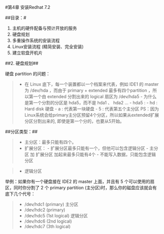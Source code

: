 #第4章 安装Redhat 7.2

##目录：#
1. 主机的硬件配备与预计开放的服务
2. 硬盘规划
3. 多重操作系统的安装流程
4. Linux安装流程 (精简安装、完全安装)
5. 建立软盘开机片



##2. 硬盘规划##

硬盘 partition 的问题：
>- 在 Linux 底下，每一个装置都以一个档案来代表，例如 IDE1 的 master 为 /dev/hda ，而由于 primary + extended 最多有四个partition ，所以第一个由 extended 分割出来的 logical 扇区为 /dev/hda5 
    - 为什么是第一个分割的分区是 hda5，而不是  hda1 、 hda2 ...
    - hda5 : 
        - hd : Hard disk 硬盘
        - a  : 代表第一块硬盘
        - 5  : 代表第五个主分区 PS：因为Linux系统会给primary主分区预留4个分区，所以如果从extended扩展分区分割出来的, 即使是第一个分的，也要从5开始。
        
##分区类型：##
>- 主分区：最多只能有四个。
>- 扩展分区：
    - 扩展分区最多只能有一个，但他可以包含逻辑分区
    - 主分区 加 扩展分区 加起来最多只能有4个
    - 不能写入数据，只能包含逻辑分区      
        
>- 逻辑分区       

举例：如果你有一个硬盘接在 IDE2 的 master 上面，并且有 5 个可以使用的扇区，同时你分割了 2 个 primary partition (主分区)时，那么你的磁盘应该就会有底下几个代号：         
>- /dev/hdc1 (primary)          主分区
>- /dev/hdc2 (primary)
>- /dev/hdc5 (1st logical)      逻辑分区
>- /dev/hdc6 (2nd logical)
>- /dev/hdc7 (3th logical)



